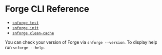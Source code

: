 # Forge CLI Reference

* [`snforge test`](./snforge/test.md)
* [`snforge init`](./snforge/init.md)
* [`snforge clean-cache`](./snforge/clean-cache.md)

You can check your version of Forge via `snforge --version`.
To display help run `snforge --help`.
